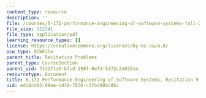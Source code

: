```yaml
---
content_type: resource
description: ''
file: /courses/6-172-performance-engineering-of-software-systems-fall-2018/edc0cd9509aecd107836c3fbd90bc86c_MIT6_172F18_rec9.pdf
file_size: 152741
file_type: application/pdf
learning_resource_types: []
license: https://creativecommons.org/licenses/by-nc-sa/4.0/
ocw_type: OCWFile
parent_title: Recitation Problems
parent_type: CourseSection
parent_uid: 713171a5-bfcd-199f-6efd-5372c2a9351e
resourcetype: Document
title: 6.172 Performance Engineering of Software Systems, Recitation 9
uid: edc0cd95-09ae-cd10-7836-c3fbd90bc86c
---
```

